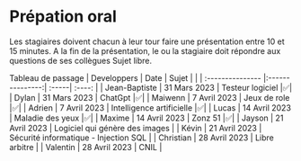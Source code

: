 # Prépation oral
Les stagiaires doivent chacun à leur tour faire une présentation entre 10 et 15 minutes.
A la fin de la présentation, le ou la stagiaire doit répondre aux questions de ses collègues
Sujet libre.  

Tableau de passage
| Developpers  | Date          | Sujet |     |
| :--------------- |:---------------:| :-----| :----: |
| Jean-Baptiste  |   31 Mars 2023        |  Testeur logiciel  |✅|
| Dylan  | 31 Mars 2023             |   ChatGpt |✅|
| Maiwenn  | 7 Avril 2023          |    Jeux de role |✅|
| Adrien  | 7 Avril 2023          |    Intelligence artificielle |✅|
| Lucas  | 14 Avril 2023          |    Maladie des yeux |✅|
| Maxime  | 14 Avril 2023          |    Zonz 51 |✅|
| Jayson  | 21 Avril 2023          |    Logiciel qui génère des images |
| Kévin  | 21 Avril 2023          |    Sécurité informatique - Injection SQL |
| Christian  | 28 Avril 2023          |    Libre arbitre |
| Valentin  | 28 Avril 2023          |    CNIL |

